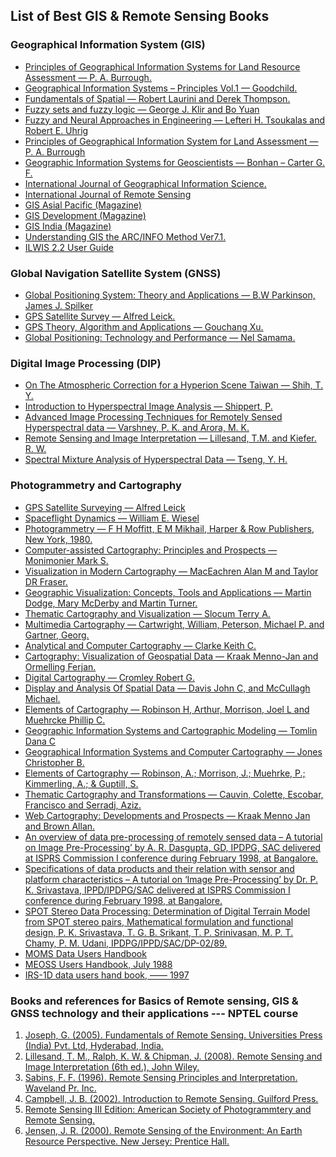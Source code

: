 ## List of Best GIS & Remote Sensing Books



### Geographical Information System (GIS)

- [Principles of Geographical Information Systems for Land Resource Assessment — P. A. Burrough.]()
- [Geographical Information Systems – Principles Vol.1 — Goodchild.]()
- [Fundamentals of Spatial — Robert Laurini and Derek Thompson.]()
- [Fuzzy sets and fuzzy logic — George J. Klir and Bo Yuan]()
- [Fuzzy and Neural Approaches in Engineering — Lefteri H. Tsoukalas and Robert E. Uhrig]()
- [Principles of Geographical Information System for Land Assessment — P. A. Burrough]()
- [Geographic Information Systems for Geoscientists — Bonhan – Carter G. F.]()
- [International Journal of Geographical Information Science.]()
- [International Journal of Remote Sensing]()
- [GIS Asial Pacific (Magazine)]()
- [GIS Development (Magazine)]()
- [GIS India (Magazine)]()
- [Understanding GIS the ARC/INFO Method Ver7.1.]()
- [ILWIS 2.2 User Guide]()


### Global Navigation Satellite System (GNSS)

- [Global Positioning System: Theory and Applications — B.W Parkinson, James J. Spilker]()
- [GPS Satellite Survey — Alfred Leick.]()
- [GPS Theory, Algorithm and Applications — Gouchang Xu.]()
- [Global Positioning: Technology and Performance — Nel Samama.]()


### Digital Image Processing (DIP)

- [On The Atmospheric Correction for a Hyperion Scene Taiwan — Shih, T. Y.]()
- [Introduction to Hyperspectral Image Analysis — Shippert, P.]()
- [Advanced Image Processing Techniques for Remotely Sensed Hyperspectral data — Varshney, P. K. and Arora, M. K.]()
- [Remote Sensing and Image Interpretation — Lillesand, T.M. and Kiefer. R. W.]()
- [Spectral Mixture Analysis of Hyperspectral Data — Tseng, Y. H.]()


### Photogrammetry and Cartography

- [GPS Satellite Surveying — Alfred Leick]()
- [Spaceflight Dynamics — William E. Wiesel]()
- [Photogrammetry — F H Moffitt, E M Mikhail, Harper & Row Publishers, New York, 1980.]()
- [Computer-assisted Cartography: Principles and Prospects — Monimonier Mark S.]()
- [Visualization in Modern Cartography — MacEachren Alan M and Taylor DR Fraser.]()
- [Geographic Visualization: Concepts, Tools and Applications — Martin Dodge, Mary McDerby and Martin Turner.]()
- [Thematic Cartography and Visualization — Slocum Terry A.]()
- [Multimedia Cartography — Cartwright, William, Peterson, Michael P. and Gartner, Georg.]()
- [Analytical and Computer Cartography — Clarke Keith C.]()
- [Cartography: Visualization of Geospatial Data — Kraak Menno-Jan and Ormelling Ferjan.]()
- [Digital Cartography — Cromley Robert G.]()
- [Display and Analysis Of Spatial Data — Davis John C, and McCullagh Michael.]()
- [Elements of Cartography — Robinson H, Arthur, Morrison, Joel L and Muehrcke Phillip C.]()
- [Geographic Information Systems and Cartographic Modeling — Tomlin Dana C]()
- [Geographical Information Systems and Computer Cartography — Jones Christopher B.]()
- [Elements of Cartography — Robinson, A.; Morrison, J.; Muehrke, P.; Kimmerling, A.; & Guptill, S.]()
- [Thematic Cartography and Transformations — Cauvin, Colette, Escobar, Francisco and Serradj, Aziz.]()
- [Web Cartography: Developments and Prospects — Kraak Menno Jan and Brown Allan.]()
- [An overview of data pre-processing of remotely sensed data – A tutorial on Image Pre-Processing’ by A. R. Dasgupta, GD, IPDPG, SAC delivered at ISPRS Commission I conference during February 1998, at Bangalore.]()
- [Specifications of data products and their relation with sensor and platform characteristics – A tutorial on ‘Image Pre-Processing’ by Dr. P. K. Srivastava, IPPD/IPDPG/SAC delivered at ISPRS Commission I conference during February 1998, at Bangalore.]()
- [SPOT Stereo Data Processing: Determination of Digital Terrain Model from SPOT stereo pairs, Mathematical formulation and functional design, P. K. Srivastava, T. G. B. Srikant, T. P. Srinivasan, M. P. T. Chamy, P. M. Udani, IPDPG/IPPD/SAC/DP-02/89.]()
- [MOMS Data Users Handbook]()
- [MEOSS Users Handbook, July 1988]()
- [IRS-1D data users hand book, —— 1997]()


### Books and references for Basics of Remote sensing, GIS & GNSS technology and their applications --- NPTEL course

1. [Joseph, G. (2005). Fundamentals of Remote Sensing. Universities Press (India) Pvt. Ltd, Hyderabad, India.]()
2. [Lillesand, T. M., Ralph, K. W. & Chipman, J. (2008). Remote Sensing and Image Interpretation (6th ed.), John Wiley.]()
3. [Sabins, F. F. (1996). Remote Sensing Principles and Interpretation. Waveland Pr. Inc.]()
4. [Campbell, J. B. (2002). Introduction to Remote Sensing. Guilford Press.]()
5. [Remote Sensing III Edition: American Society of Photogrammtery and Remote Sensing.]()
6. [Jensen, J. R. (2000). Remote Sensing of the Environment: An Earth Resource Perspective. New Jersey: Prentice Hall.]()

